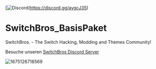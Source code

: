 [<img alt="Discord" src="https://img.shields.io/discord/322458533880659969?label=Discord&style=plastic">(https://discord.gg/aygcJ35)

# SwitchBros_BasisPaket
SwitchBros. - The Switch Hacking, Modding and Themes Community!

Besuche unseren [SwitchBros Discord Server](https://discord.gg/aygcJ35)

![1675126718569](https://user-images.githubusercontent.com/13203024/215631767-8a2f5636-c273-4987-b61f-caa6b8b17cd4.png)
